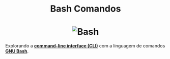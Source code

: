 <h1 align="center">Bash Comandos</h1>

<h1 align="center">
    <img alt="Bash" src="https://i.ibb.co/W5b899q/bash.png"> </br>
</h1>

Explorando a **[command-line interface (CLI)](https://en.wikipedia.org/wiki/Command-line_interface)** com a linguagem de comandos **[GNU Bash](https://en.wikipedia.org/wiki/Bash_(Unix_shell))**.